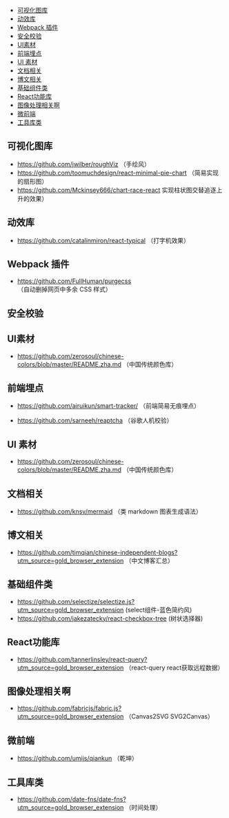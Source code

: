 - [可视化图库](#%e5%8f%af%e8%a7%86%e5%8c%96%e5%9b%be%e5%ba%93)
- [动效库](#%e5%8a%a8%e6%95%88%e5%ba%93)
- [Webpack 插件](#webpack-%e6%8f%92%e4%bb%b6)
- [安全校验](#%e5%ae%89%e5%85%a8%e6%a0%a1%e9%aa%8c)
- [UI素材](#ui%e7%b4%a0%e6%9d%90)
- [前端埋点](#%e5%89%8d%e7%ab%af%e5%9f%8b%e7%82%b9)
- [UI 素材](#ui-%e7%b4%a0%e6%9d%90)
- [文档相关](#%e6%96%87%e6%a1%a3%e7%9b%b8%e5%85%b3)
- [博文相关](#%e5%8d%9a%e6%96%87%e7%9b%b8%e5%85%b3)
- [基础组件类](#%e5%9f%ba%e7%a1%80%e7%bb%84%e4%bb%b6%e7%b1%bb)
- [React功能库](#react%e5%8a%9f%e8%83%bd%e5%ba%93)
- [图像处理相关啊](#%e5%9b%be%e5%83%8f%e5%a4%84%e7%90%86%e7%9b%b8%e5%85%b3%e5%95%8a)
- [微前端](#%e5%be%ae%e5%89%8d%e7%ab%af)
- [工具库类](#%e5%b7%a5%e5%85%b7%e5%ba%93%e7%b1%bb)

## 可视化图库

- https://github.com/jwilber/roughViz （手绘风）
- https://github.com/toomuchdesign/react-minimal-pie-chart （简易实现的扇形图）
- https://github.com/Mckinsey666/chart-race-react 实现柱状图交替追逐上升的效果）

## 动效库

- https://github.com/catalinmiron/react-typical （打字机效果）

## Webpack 插件

- https://github.com/FullHuman/purgecss （自动删掉网页中多余 CSS 样式）

## 安全校验

## UI素材
+ https://github.com/zerosoul/chinese-colors/blob/master/README.zha.md （中国传统颜色库）


## 前端埋点
+ https://github.com/airuikun/smart-tracker/ （前端简易无痕埋点）
- https://github.com/sarneeh/reaptcha （谷歌人机校验）

## UI 素材

- https://github.com/zerosoul/chinese-colors/blob/master/README.zha.md （中国传统颜色库）

## 文档相关

- https://github.com/knsv/mermaid （类 markdown 图表生成语法）

## 博文相关
+ https://github.com/timqian/chinese-independent-blogs?utm_source=gold_browser_extension （中文博客汇总）

## 基础组件类
+ https://github.com/selectize/selectize.js?utm_source=gold_browser_extension (select组件-蓝色简约风)
+ https://github.com/jakezatecky/react-checkbox-tree (树状选择器)

## React功能库
+ https://github.com/tannerlinsley/react-query?utm_source=gold_browser_extension （react-query react获取远程数据）

## 图像处理相关啊
+ https://github.com/fabricjs/fabric.js?utm_source=gold_browser_extension （Canvas2SVG SVG2Canvas）

## 微前端
+ https://github.com/umijs/qiankun （乾坤）

## 工具库类
+ https://github.com/date-fns/date-fns?utm_source=gold_browser_extension （时间处理）